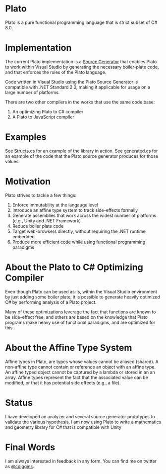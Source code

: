 # Plato

Plato is a pure functional programming language that is strict subset of C# 8.0. 

# Implementation

The current Plato implementation is a [Source Generator](https://learn.microsoft.com/en-us/dotnet/csharp/roslyn-sdk/source-generators-overview) 
that enables Plato to work within Visual Studio by generating the necessary boiler-plate code, and that enforces the rules of the Plato language. 

Code written in Visual Studio using the Plato Source Generator is compatible with .NET Standard 2.0, making it applicable for usage on 
a large number of platforms. 

There are two other compilers in the works that use the same code base:

1. An optimizing Plato to C# compiler
2. A Plato to JavaScript compiler 

# Examples

See [Structs.cs](https://github.com/cdiggins/plato/blob/main/PlatoTestGenerator/PlatoTestGenerator/Structs.cs) for an example of the library in action. 
See [generated.cs](https://github.com/cdiggins/plato/blob/main/Plato.Core/generated.cs) for an example of the code that the Plato source generator 
produces for those values. 

# Motivation 

Plato strives to tackle a few things:

1. Enforce immutability at the langauge level
2. Introduce an affine type system to track side-effects formally 
3. Generate assemblies that work across the widest number of platforms (e.g., Unity and .NET Framework)
4. Reduce boiler plate code 
5. Target web-browsers directly, without requiring the .NET runtime embedded  
6. Produce more efficient code while using functional programming paradigms 

# About the Plato to C# Optimizing Compiler

Even though Plato can be used as-is, within the Visual Studio environment by just adding some boiler plate, it is possible 
to generate heavily optimized C# by performing analysis of a Plato project. 

Many of these optimizations leverage the fact that functions are known to be side-effect free, and others are based on 
the knowledge that Plato programs make heavy use of functional paradigms, and are optimized for this. 

# About the Affine Type System

Affine types in Plato, are types whose values cannot be aliased (shared). A non-affine type cannot contain or reference an object with an affine type.
An affine typed object cannot be captured by a lambda or stored in an an array. Affine types represent the fact that the associated value can 
be modified, or that it has potential side effects (e.g., a file).

# Status 

I have developed an analyzer and several source generator prototypes to validate the various hypothesis. 
I am now using Plato to write a mathematics and geometry library for C# that is compatible with Unity 

# Final Words

I am always interested in feedback in any form. 
You can find me on twitter as [@cdiggins](https://twitter.com/cdiggins).
